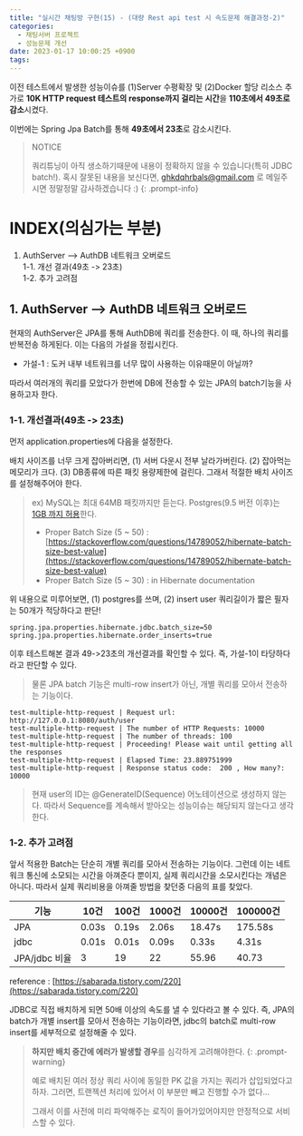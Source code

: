 ```yaml
---
title: "실시간 채팅방 구현(15) - (대량 Rest api test 시 속도문제 해결과정-2)"
categories:
  - 채팅서버 프로젝트
  - 성능문제 개선
date: 2023-01-17 10:00:25 +0900
tags:
---
```


이전 테스트에서 발생한 성능이슈를 (1)Server 수평확장 및 (2)Docker 할당 리소스 추가로 **10K HTTP request 테스트의 response까지 걸리는 시간**을 **110초에서 49초로 감소**시켰다.

이번에는 Spring Jpa Batch를 통해 **49초에서 23초**로 감소시킨다.

> NOTICE
>
> 쿼리튜닝이 아직 생소하기때문에 내용이 정확하지 않을 수 있습니다(특히 JDBC batch!). 혹시 잘못된 내용을 보신다면, ghkdqhrbals@gmail.com 로 메일주시면 정말정말 감사하겠습니다 :)
{: .prompt-info}

# INDEX(의심가는 부분)
1. AuthServer --> AuthDB 네트워크 오버로드    
    1-1. 개선 결과(49초 -> 23초)      
    1-2. 추가 고려점   

## 1. AuthServer --> AuthDB 네트워크 오버로드
현재의 AuthServer은 JPA를 통해 AuthDB에 쿼리를 전송한다. 이 때, 하나의 쿼리를 반복전송 하게된다. 이는 다음의 가설을 정립시킨다.

* 가설-1 : 도커 내부 네트워크를 너무 많이 사용하는 이유때문이 아닐까?

따라서 여러개의 쿼리를 모았다가 한번에 DB에 전송할 수 있는 JPA의 batch기능을 사용하고자 한다.

### 1-1. 개선결과(49초 -> 23초)

먼저 application.properties에 다음을 설정한다.

배치 사이즈를 너무 크게 잡아버리면, (1) 서버 다운시 전부 날라가버린다. (2) 잡아먹는 메모리가 크다. (3) DB종류에 따른 패킷 용량제한에 걸린다. 그래서 적절한 배치 사이즈를 설정해주어야 한다.

> ex) MySQL는 최대 64MB 패킷까지만 듣는다. Postgres(9.5 버전 이후)는 [1GB 까지 허용](https://dba.stackexchange.com/questions/131399/is-there-a-maximum-length-constraint-for-a-postgres-query)한다.
>
> * Proper Batch Size (5 ~ 50) : [https://stackoverflow.com/questions/14789052/hibernate-batch-size-best-value](https://stackoverflow.com/questions/14789052/hibernate-batch-size-best-value)
> * Proper Batch Size (5 ~ 30) : in Hibernate documentation

위 내용으로 미루어보면, (1) postgres를 쓰며, (2) insert user 쿼리길이가 짧은 필자는 50개가 적당하다고 판단!

```
spring.jpa.properties.hibernate.jdbc.batch_size=50
spring.jpa.properties.hibernate.order_inserts=true
```

이후 테스트해본 결과 49->23초의 개선결과를 확인할 수 있다. 즉, 가설-1이 타당하다라고 판단할 수 있다.
> 물론 JPA batch 기능은 multi-row insert가 아닌, 개별 쿼리를 모아서 전송하는 기능이다.

```
test-multiple-http-request | Request url: http://127.0.0.1:8080/auth/user
test-multiple-http-request | The number of HTTP Requests: 10000
test-multiple-http-request | The number of threads: 100
test-multiple-http-request | Proceeding! Please wait until getting all the responses
test-multiple-http-request | Elapsed Time: 23.889751999
test-multiple-http-request | Response status code:  200 , How many?:  10000
```

> 현재 user의 ID는 @GenerateID(Sequence) 어노테이션으로 생성하지 않는다. 따라서 Sequence를 계속해서 받아오는 성능이슈는 해당되지 않는다고 생각한다.

### 1-2. 추가 고려점

앞서 적용한 Batch는 단순히 개별 쿼리를 모아서 전송하는 기능이다. 그런데 이는 네트워크 통신에 소모되는 시간을 아껴준다 뿐이지, 실제 쿼리시간을 소모시킨다는 개념은 아니다. 따라서 실제 쿼리비용을 아껴줄 방법을 찾던중 다음의 표를 찾았다.

| 기능 | 	10건	 | 100건 |	1000건 |	10000건 |	100000건 |
|----|-----------|-------|---------|--------|-------|
|JPA |	0.03s |	0.19s |	2.06s |	18.47s |	175.58s |
| jdbc|	0.01s|	0.01s|	0.09s|	0.33s|	4.31s|
|JPA/jdbc 비율|	3|	19|	22|	55.96|	40.73|

reference : [https://sabarada.tistory.com/220](https://sabarada.tistory.com/220)

JDBC로 직접 배치하게 되면 50배 이상의 속도를 낼 수 있다라고 볼 수 있다. 즉, JPA의 batch가 개별 insert를 모아서 전송하는 기능이라면, jdbc의 batch로 multi-row insert를 세부적으로 설정해줄 수 있다.

> **하지만 배치 중간에 에러가 발생할 경우**를 심각하게 고려해야한다.
{: .prompt-warning}
>
> 예로 배치된 여러 정상 쿼리 사이에 동일한 PK 값을 가지는 쿼리가 삽입되었다고 하자. 그러면, 트랜젝션 처리에 있어서 이 부분만 빼고 진행할 수가 없다...
>
> 그래서 이를 사전에 미리 파악해주는 로직이 들어가있어야지만 안정적으로 서비스할 수 있다.
